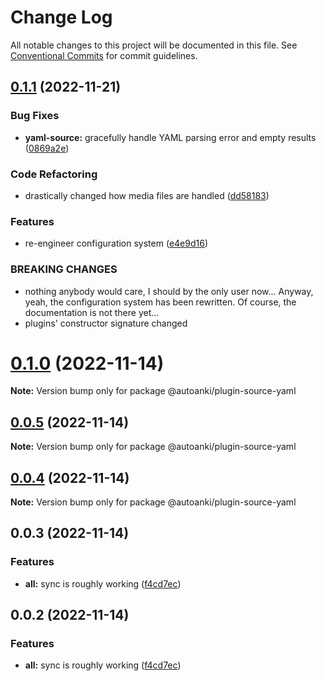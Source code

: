 # Change Log

All notable changes to this project will be documented in this file.
See [Conventional Commits](https://conventionalcommits.org) for commit guidelines.

## [0.1.1](https://github.com/chenlijun99/autoanki/compare/@autoanki/plugin-source-yaml@0.1.0...@autoanki/plugin-source-yaml@0.1.1) (2022-11-21)

### Bug Fixes

- **yaml-source:** gracefully handle YAML parsing error and empty results ([0869a2e](https://github.com/chenlijun99/autoanki/commit/0869a2efd1b11308658b8d565e04bd2d44fd565f))

### Code Refactoring

- drastically changed how media files are handled ([dd58183](https://github.com/chenlijun99/autoanki/commit/dd5818332064f3c5c4c062bd0178110929004b42))

### Features

- re-engineer configuration system ([e4e9d16](https://github.com/chenlijun99/autoanki/commit/e4e9d161b3f61b341d0f6f3fd3bd7e92bb1d2f06))

### BREAKING CHANGES

- nothing anybody would care, I should by the only user
  now... Anyway, yeah, the configuration system has been rewritten.
  Of course, the documentation is not there yet...
- plugins' constructor signature changed

# [0.1.0](https://github.com/chenlijun99/autoanki/compare/@autoanki/plugin-source-yaml@0.0.3...@autoanki/plugin-source-yaml@0.1.0) (2022-11-14)

**Note:** Version bump only for package @autoanki/plugin-source-yaml

## [0.0.5](https://github.com/chenlijun99/autoanki/compare/@autoanki/plugin-source-yaml@0.0.3...@autoanki/plugin-source-yaml@0.0.5) (2022-11-14)

**Note:** Version bump only for package @autoanki/plugin-source-yaml

## [0.0.4](https://github.com/chenlijun99/autoanki/compare/@autoanki/plugin-source-yaml@0.0.3...@autoanki/plugin-source-yaml@0.0.4) (2022-11-14)

**Note:** Version bump only for package @autoanki/plugin-source-yaml

## 0.0.3 (2022-11-14)

### Features

- **all:** sync is roughly working ([f4cd7ec](https://github.com/chenlijun99/autoanki/commit/f4cd7ec4b4a36e5ef936612b913e7aef77308ef9))

## 0.0.2 (2022-11-14)

### Features

- **all:** sync is roughly working ([f4cd7ec](https://github.com/chenlijun99/autoanki/commit/f4cd7ec4b4a36e5ef936612b913e7aef77308ef9))
